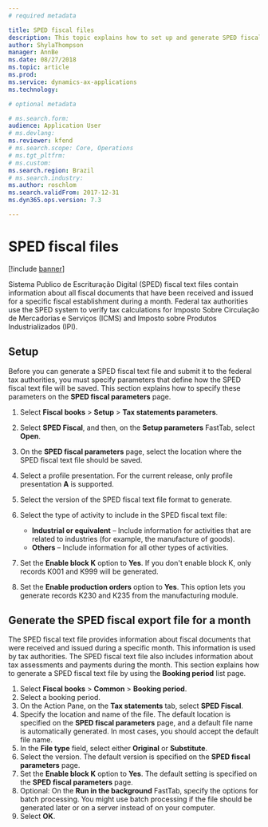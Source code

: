 ```yaml
---
# required metadata

title: SPED fiscal files
description: This topic explains how to set up and generate SPED fiscal export files for Brazil. 
author: ShylaThompson
manager: AnnBe
ms.date: 08/27/2018
ms.topic: article
ms.prod: 
ms.service: dynamics-ax-applications
ms.technology:

# optional metadata

# ms.search.form:  
audience: Application User
# ms.devlang: 
ms.reviewer: kfend
# ms.search.scope: Core, Operations
# ms.tgt_pltfrm: 
# ms.custom: 
ms.search.region: Brazil
# ms.search.industry: 
ms.author: roschlom
ms.search.validFrom: 2017-12-31
ms.dyn365.ops.version: 7.3

---
```


# SPED fiscal files 

[!include [banner](../includes/banner.md)]

Sistema Publico de Escrituração Digital (SPED) fiscal text files contain information about all fiscal documents that have been received and issued for a specific fiscal establishment during a month. Federal tax authorities use the SPED system to verify tax calculations for Imposto Sobre Circulação de Mercadorias e Serviços (ICMS) and Imposto sobre Produtos Industrializados (IPI).

## Setup

Before you can generate a SPED fiscal text file and submit it to the federal tax authorities, you must specify parameters that define how the SPED fiscal text file will be saved. This section explains how to specify these parameters on the **SPED fiscal parameters** page.

1. Select **Fiscal books** \> **Setup** \> **Tax statements parameters**.
2. Select **SPED Fiscal**, and then, on the **Setup parameters** FastTab, select **Open**.
4. On the **SPED fiscal parameters** page, select the location where the SPED fiscal text file should be saved.
5. Select a profile presentation. For the current release, only profile presentation **A** is supported.
6. Select the version of the SPED fiscal text file format to generate.
7. Select the type of activity to include in the SPED fiscal text file:

    - **Industrial or equivalent** – Include information for activities that are related to industries (for example, the manufacture of goods).
    - **Others** – Include information for all other types of activities.

8. Set the **Enable block K** option to **Yes**. If you don't enable block K, only records K001 and K999 will be generated.
9. Set the **Enable production orders** option to **Yes**. This option lets you generate records K230 and K235 from the manufacturing module. 

## Generate the SPED fiscal export file for a month 

The SPED fiscal text file provides information about fiscal documents that were received and issued during a specific month. This information is used by tax authorities. The SPED fiscal text file also includes information about tax assessments and payments during the month. This section explains how to generate a SPED fiscal text file by using the **Booking period** list page.

1. Select **Fiscal books** \> **Common** \> **Booking period**.
2. Select a booking period.
3. On the Action Pane, on the **Tax statements** tab, select **SPED Fiscal**.
4. Specify the location and name of the file. The default location is specified on the **SPED fiscal parameters** page, and a default file name is automatically generated. In most cases, you should accept the default file name.
5. In the **File type** field, select either **Original** or **Substitute**.
6. Select the version. The default version is specified on the **SPED fiscal parameters** page.
7. Set the **Enable block K** option to **Yes**. The default setting is specified on the **SPED fiscal parameters** page.
8. Optional: On the **Run in the background** FastTab, specify the options for batch processing. You might use batch processing if the file should be generated later or on a server instead of on your computer.
9. Select **OK**.
